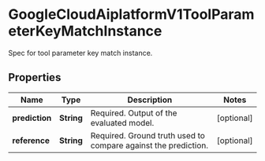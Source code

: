 

# GoogleCloudAiplatformV1ToolParameterKeyMatchInstance

Spec for tool parameter key match instance.

## Properties

| Name | Type | Description | Notes |
|------------ | ------------- | ------------- | -------------|
|**prediction** | **String** | Required. Output of the evaluated model. |  [optional] |
|**reference** | **String** | Required. Ground truth used to compare against the prediction. |  [optional] |



